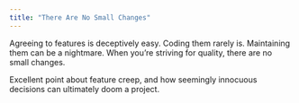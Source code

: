 ```yaml
---
title: "There Are No Small Changes"
---
```


Agreeing to features is deceptively easy. Coding them rarely is. Maintaining them can be a nightmare. When you’re striving for quality, there are no small changes.

Excellent point about feature creep, and how seemingly innocuous decisions can ultimately doom a project.
